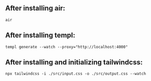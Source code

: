 ## After installing air:

```
air
```

## After installing templ:

```
templ generate --watch --proxy="http://localhost:4000"
```

## After installing and initializing tailwindcss:

```
npx tailwindcss -i ./src/input.css -o ./src/output.css --watch
```
